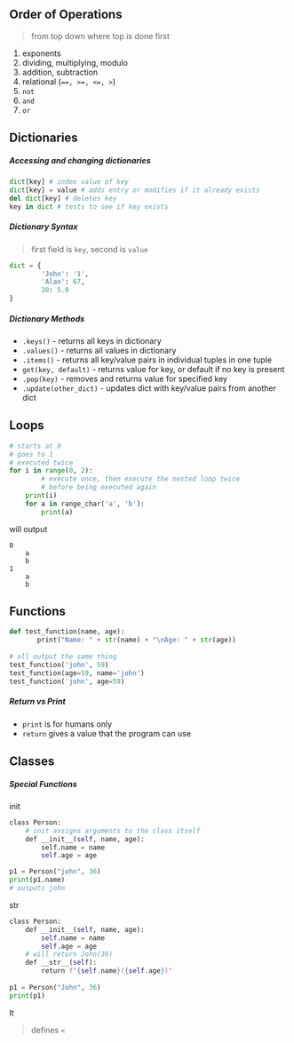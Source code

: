 ## Order of Operations
> from top down where top is done first
1. exponents
2. dividing, multiplying, modulo
3. addition, subtraction
4. relational (`==, >=, <=, >`)
5. `not`
6. `and`
7. `or`
## Dictionaries
##### Accessing and changing dictionaries
```python
dict[key] # index value of key
dict[key] = value # adds entry or modifies if it already exists
del dict[key] # deletes key
key in dict # tests to see if key exists
```
##### Dictionary Syntax
> first field is `key`, second is `value`
```python
dict = {
		'John': '1',
		'Alan': 67,
		30: 5.0
}
```
##### Dictionary Methods
- `.keys()` - returns all keys in dictionary
- `.values()` - returns all values in dictionary
- `.items()` - returns all key/value pairs in individual tuples in one tuple
- `get(key, default)` - returns value for key, or default if no key is present
- `.pop(key)` - removes and returns value for specified key
- `.update(other_dict)` - updates dict with key/value pairs from another dict

## Loops
```python
# starts at 0
# goes to 1
# executed twice
for i in range(0, 2):
		# execute once, then execute the nested loop twice
		# before being executed again
    print(i)
    for a in range_char('a', 'b'):
        print(a)
```
will output
```
0
	a
	b
1
	a
	b
```

## Functions
```python
def test_function(name, age):
	   print("Name: " + str(name) + "\nAge: " + str(age))
  
# all output the same thing
test_function('john', 59)
test_function(age=59, name='john')
test_function('john', age=59)
```
##### Return vs Print
- `print` is for humans only
- `return` gives a value that the program can use
## Classes
##### Special Functions
init
```python
class Person:
	# init assigns arguments to the class itself
	def __init__(self, name, age):  
	    self.name = name  
	    self.age = age

p1 = Person("john", 36)  
print(p1.name)
# outputs john
```
str
```python
class Person:  
	def __init__(self, name, age):  
		self.name = name  
		self.age = age
	# will return John(36)
	def __str__(self):  
		return f"{self.name}({self.age})"
  
p1 = Person("John", 36)  
print(p1)
```
lt
> defines `<`


